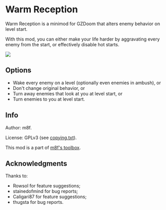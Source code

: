 # Warm Reception

Warm Reception is a minimod for GZDoom that alters enemy behavior on level start.

With this mod, you can either make your life harder by aggravating every enemy
from the start, or effectively disable hot starts.

<img src="https://img.shields.io/github/downloads/mmaulwurff/warm-reception/total" />

## Options

- Wake every enemy on a level (optionally even enemies in ambush), or
- Don't change original behavior, or
- Turn away enemies that look at you at level start, or
- Turn enemies to you at level start.

## Info

Author: m8f.

License: GPLv3 (see [copying.txt](copying.txt)).

This mod is a part of [m8f's toolbox](https://mmaulwurff.github.io/pages/toolbox).

## Acknowledgments

Thanks to:

- Rowsol for feature suggestions;
- stainedofmind for bug reports;
- Caligari87 for feature suggestions;
- thugsta for bug reports.
